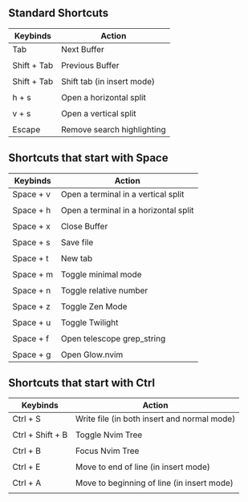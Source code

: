 ## Standard Shortcuts

| Keybinds      | Action                                                    |
|---------------|-----------------------------------------------------------|
| Tab           | Next Buffer                                               |
|               |                                                           |
| Shift + Tab   | Previous Buffer                                           |
|               |                                                           |
| Shift + Tab   | Shift tab (in insert mode)                                |
|               |                                                           |
| h + s         | Open a horizontal split                                   |
|               |                                                           |
| v + s         | Open a vertical split                                     |
|               |                                                           |
| Escape        | Remove search highlighting                                |

## Shortcuts that start with Space

| Keybinds      | Action                                                    |
|---------------|-----------------------------------------------------------|
| Space + v     | Open a terminal in a vertical split                       |
|               |                                                           |
| Space + h     | Open a terminal in a horizontal split                     |
|               |                                                           |
| Space + x     | Close Buffer                                              |
|               |                                                           |
| Space + s     | Save file                                                 |
|               |                                                           |
| Space + t     | New tab                                                   |
|               |                                                           |
| Space + m     | Toggle minimal mode                                       |
|               |                                                           |
| Space + n     | Toggle relative number                                    |
|               |                                                           |
| Space + z     | Toggle Zen Mode                                           |
|               |                                                           |
| Space + u     | Toggle Twilight                                           |
|               |                                                           |
| Space + f     | Open telescope grep_string                                |
|               |                                                           |
| Space + g     | Open Glow.nvim                                            |

## Shortcuts that start with Ctrl

| Keybinds      | Action                                                    |
|---------------|-----------------------------------------------------------|
| Ctrl + S      | Write file (in both insert and normal mode)               |
|               |                                                           |
| Ctrl + Shift + B | Toggle Nvim Tree                                       |
|               |                                                           |
| Ctrl + B      | Focus Nvim Tree                                           |
|               |                                                           |
| Ctrl + E      | Move to end of line (in insert mode)                      |
|               |                                                           |
| Ctrl + A      | Move to beginning of line (in insert mode)                |
|               |                                                           |

